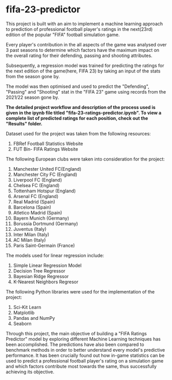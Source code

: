 # fifa-23-predictor

This project is built with an aim to implement a machine learning approach to prediction of professional football player's ratings in the next(23rd) edition of the popular "FIFA" football simulation game.

Every player's contribution in the all aspects of the game was analysed over 3 past seasons to determine which factors have the maximum impact on the overall rating for their defending, passing and shooting attributes.

Subsequently, a regression model was trained for predicting the ratings for the next edition of the game(here, FIFA 23) by taking an input of the stats from the season gone by.

The model was then optimised and used to predict the "Defending", "Passing" and "Shooting" stat in the "FIFA 23" game using records from the 2021/22 season gone by.

**The detailed project workflow and description of the process used is given in the ipynb file titled "fifa-23-ratings-predictor.ipynb".
To view a complete list of predicted ratings for each position, check out the "Results" folder.**

Dataset used for the project was taken from the following resources:
1. FBRef Football Statistics Website
2. FUT Bin- FIFA Ratings Website 

The following European clubs were taken into consideration for the project:
1. Manchester United FC(England)
2. Manchester City FC (England)
3. Liverpool FC (England)
4. Chelsea FC (England)
5. Tottenham Hotspur (England)
6. Arsenal FC (England)
7. Real Madrid (Spain)
8. Barcelona (Spain)
9. Atletico Madrid (Spain)
10. Bayern Munich (Germany)
11. Borussia Dortmund (Germany)
12. Juventus (Italy)
13. Inter Milan (Italy)
14. AC Milan (Italy)
15. Paris Saint-Germain (France)

The models used for linear regression include:
1. Simple Linear Regression Model
2. Decision Tree Regressor
3. Bayesian Ridge Regressor
4. K-Nearest Neighbors Regresor

The following Python libraries were used for the implementation of the project:
1. Sci-Kit Learn
2. Matplotlib
3. Pandas and NumPy
4. Seaborn

Through this project, the main objective of building a "FIFA Ratings Predictor" model by exploring different Machine Learning techniques has been accomplished.
The predictions have also been compared to benchmark methods in order to better understand every model's predictive performance.
It has been crucially found out how in-game statistics can be used to predict a professional football player's rating on a simulation game and which factors contribute most towards the same, thus successfully achieving its objective.
